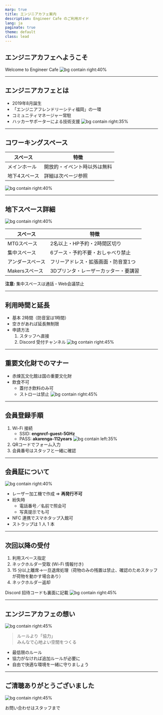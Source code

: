 ```yaml
---
marp: true
title: エンジニアカフェ案内
description: Engineer Cafe のご利用ガイド
lang: ja
paginate: true
theme: default
class: lead
---
```


## エンジニアカフェへようこそ  

Welcome to Engineer Cafe
![bg contain right:40%](/assets/images/engineercafelogo.png)

<!-- _narration: 皆さん、エンジニアカフェへようこそ。ここはエンジニアが学び、交流し、成長できる公共スペースです。本スライドでは施設の概要と利用方法を説明します。 -->

---

## エンジニアカフェとは

- 2019年8月誕生  
- 「エンジニアフレンドリーシティ福岡」の一環  
- コミュニティマネージャー常駐  
- ハッカーサポーターによる技術支援
![bg contain right:35%](/assets/images/engineerfriendlogo.png)

<!-- _narration: エンジニアカフェは福岡市と市民の協力で生まれました。コミュニティマネージャーとハッカーサポーターが日々皆さんをサポートします。 -->

---

## コワーキングスペース

| スペース       | 特徴                   |
|------------|----------------------|
| メインホール     | 開放的・イベント時以外は無料 |
| 地下4スペース  | 詳細は次ページ参照       |

![bg contain right:40%](/backgrounds/IMG_5573.JPG)

---

## 地下スペース詳細

![bg contain right:40%](/assets/images/concentratespace.jpg)

| スペース         | 特徴                           |
|--------------|------------------------------|
| MTGスペース      | 2名以上・HP予約・2時間区切り     |
| 集中スペース     | 6ブース・予約不要・おしゃべり禁止 |
| アンダースペース | フリーアドレス・拡張画面・防音室1つ |
| Makersスペース   | 3Dプリンタ・レーザーカッター・要講習 |

**注意:** 集中スペースは通話・Web会議禁止

<!-- _narration: 利用できるスペースは三つ。特に集中スペースはおしゃべり禁止です。席移動は必ず受付にお声がけください。 -->

---

## 利用時間と延長

- 基本 2時間（防音室は1時間）
- 空きがあれば延長無制限
- 申請方法  
  1. スタッフへ直接  
  2. Discord 受付チャンネル
![bg contain right:45%](/assets/images/discord.jpg)

<!-- _narration: 席は二時間区切りですが、空いていれば延長できます。延長はスタッフか Discord で申請してください。 -->

---

## 重要文化財でのマナー

- 赤煉瓦文化館は国の重要文化財
- 飲食不可  
  - 蓋付き飲料のみ可  
  - ストローは禁止
![bg contain right:45%](/assets/images/notalloweat.png)

<!-- _narration: 建物は重要文化財です。飲食は基本禁止で、蓋付き飲料だけ許可されています。ストローも不可なのでご注意ください。 -->

---

## 会員登録手順

1. Wi-Fi 接続  
   - SSID: **engnrcf-guest-5GHz**  
   - PASS: **akarenga-112years**
![bg contain left:35%](/assets/images/engineercafewifi.png)
2. QRコードでフォーム入力  
3. 会員番号はスタッフと一緒に確認

---

## 会員証について

![bg contain right:40%](/assets/images/membershipcards.jpg)

- レーザー加工機で作成 ⇒ **再発行不可**  
- 紛失時  
  - 電話番号／名前で照会可  
  - 写真提示でも可  
- NFC 連携でスマホタップ入館可  
- ストラップは 1 人 1 本

<!-- _narration: 会員証は再発行できません。紛失時は番号照会や写真提示で対応可能です。NFC 登録も便利です。 -->

---

## 次回以降の受付

1. 利用スペース指定  
2. ネックホルダー受取 (Wi-Fi 情報付き)  
3. 15 分以上離席→一旦退席処理（荷物のみの残置は禁止、確認のためスタッフが荷物を動かす場合あり）  
4. ネックホルダー返却

Discord 招待コードも裏面に記載
![bg contain right:45%](/assets/images/discord.jpg)

<!-- _narration: 受付では利用スペースをお伝えください。ネックホルダーに Wi-Fi と Discord 情報があります。15 分以上外出する場合は荷物を置いたままにしないでください。確認のためスタッフが荷物に触れることがあります。帰る際は必ず返却してください。 -->

---

## エンジニアカフェの想い

![bg contain right:45%](/assets/images/welcomeoerson.png)

> ルールより「協力」  
> みんなで心地よい空間をつくる

- 最低限のルール  
- 協力がなければ追加ルールが必要に  
- 自由で快適な環境を一緒に守りましょう

<!-- _narration: 私たちはルールを極力増やしたくありません。利用者同士の協力があってこそ、自由で快適な空間が保たれます。 -->

---

## ご清聴ありがとうございました

![bg contain right:45%](/assets/images/regsterform.png)

お問い合わせはスタッフまで

<!-- _narration: 以上で説明は終了です。ご質問があればお気軽にスタッフへどうぞ。 -->